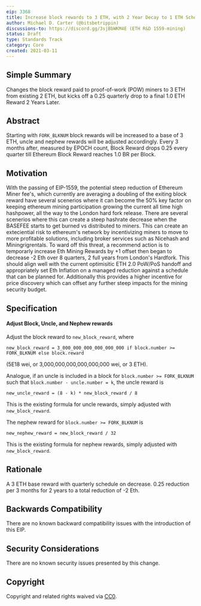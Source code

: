 ```yaml
---
eip: 3368
title: Increase block rewards to 3 ETH, with 2 Year Decay to 1 ETH Scheduled
author: Michael D. Carter (@bitsbetrippin)
discussions-to: https://discord.gg/3sjBbWKM4E (ETH R&D 1559-mining)
status: Draft
type: Standards Track
category: Core
created: 2021-03-11
---
```


## Simple Summary
Changes the block reward paid to proof-of-work (POW) miners to 3 ETH from existing 2 ETH, but kicks off a 0.25 quarterly drop to a final 1.0 ETH Reward 2 Years Later.

## Abstract
Starting with `FORK_BLKNUM` block rewards will be increased to a base of 3 ETH, uncle and nephew rewards will be adjusted accordingly. Every 3 months after, measured by EPOCH count, Block Reward drops 0.25 every quarter till Ethereum Block Reward reaches 1.0 BR per Block.

## Motivation
With the passing of EIP-1559, the potential steep reduction of Ethereum Miner fee's, which currently are averaging a doubling of the exiting block reward have several scenerios where it can become the 50% key factor on keeping ethereum mining participation growing the current all time high hashpower, all the way to the London hard fork release. There are several scenerios where this can create a steep hashrate decrease when the BASEFEE starts to get burned vs distributed to miners. This can create an exteciential risk to ethereum's network by incentivizing miners to move to more profitable solutions, including broker services such as Nicehash and Miningrigrentals. To ward off this threat, a recommend action is to temporarly increase Eth Mining Rewards by +1 offset then began to decrease -2 Eth over 8 quarters, 2 full years from London's Hardfork. This should align well with the current optimisitic ETH 2.0 PoW/PoS handoff and appropriately set Eth Inflation on a managed reduction against a schedule that can be planned for. Additionally this provides a higher incentive for price discovery which can offset any further steep impacts for the mining security budget. 

## Specification
#### Adjust Block, Uncle, and Nephew rewards
Adjust the block reward to `new_block_reward`, where

    new_block_reward = 3_000_000_000_000_000_000 if block.number >= FORK_BLKNUM else block.reward

(5E18 wei, or 3,000,000,000,000,000,000 wei, or 3 ETH).

Analogue, if an uncle is included in a block for `block.number >= FORK_BLKNUM` such that `block.number - uncle.number = k`, the uncle reward is

    new_uncle_reward = (8 - k) * new_block_reward / 8

This is the existing formula for uncle rewards, simply adjusted with `new_block_reward`.

The nephew reward for `block.number >= FORK_BLKNUM` is

    new_nephew_reward = new_block_reward / 32

This is the existing formula for nephew rewards, simply adjusted with `new_block_reward`.

## Rationale
A 3 ETH base reward with quarterly schedule on decrease. 0.25 reduction per 3 months for 2 years to a total reduction of -2 Eth.

## Backwards Compatibility
There are no known backward compatibility issues with the introduction of this EIP.

## Security Considerations
There are no known security issues presented by this change.

## Copyright
Copyright and related rights waived via [CC0](https://creativecommons.org/publicdomain/zero/1.0/).
